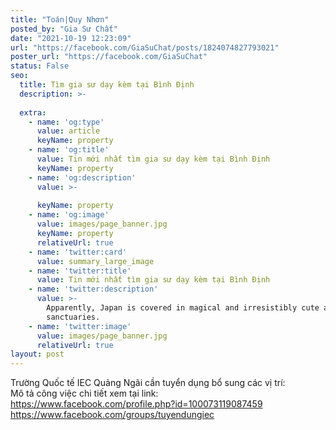 ```yaml
---
title: "Toán|Quy Nhơn"
posted_by: "Gia Sư Chất"
date: "2021-10-19 12:23:09"
url: "https://facebook.com/GiaSuChat/posts/1824074827793021"
poster_url: "https://facebook.com/GiaSuChat"
status: False
seo:
  title: Tìm gia sư dạy kèm tại Bình Định
  description: >-
    
  extra:
    - name: 'og:type'
      value: article
      keyName: property
    - name: 'og:title'
      value: Tin mới nhất tìm gia sư dạy kèm tại Bình Định
      keyName: property
    - name: 'og:description'
      value: >-
        
      keyName: property
    - name: 'og:image'
      value: images/page_banner.jpg
      keyName: property
      relativeUrl: true
    - name: 'twitter:card'
      value: summary_large_image
    - name: 'twitter:title'
      value: Tin mới nhất tìm gia sư dạy kèm tại Bình Định
    - name: 'twitter:description'
      value: >-
        Apparently, Japan is covered in magical and irresistibly cute animal
        sanctuaries.
    - name: 'twitter:image'
      value: images/page_banner.jpg
      relativeUrl: true
layout: post
---
```

Trường Quốc tế IEC Quảng Ngãi cần tuyển dụng bổ sung các vị trí:<br>Mô tả công việc chi tiết xem tại link:<br>https://www.facebook.com/profile.php?id=100073119087459<br>https://www.facebook.com/groups/tuyendungiec
